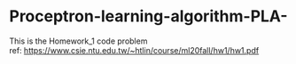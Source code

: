 # Proceptron-learning-algorithm-PLA-
This is the Homework_1 code problem \
ref: <https://www.csie.ntu.edu.tw/~htlin/course/ml20fall/hw1/hw1.pdf> 
